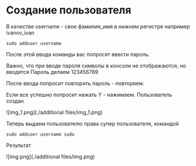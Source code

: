 # Создание пользователя 
В качестве username - свое фамилия_имя в нижнем регистре
например ivanov_ivan
```
sudo adduser username
```
После этой ввода команды вас попросят ввести пароль.

Важно, что при вводе пароля символы в консоли не отображаются, но вводятся
Пароль делаем 123456789

После ввода попросит повторить пароль - повторяем.

Если все успешно попросит нажать Y - нажимаем. Пользователь создан

![img_1.png](./additional files/img_1.png)

Теперь выдаем пользователю права супер пользователя, командой
```
sudo adduser username sudo 
```
Результат

![img.png](./additional files/img.png)

